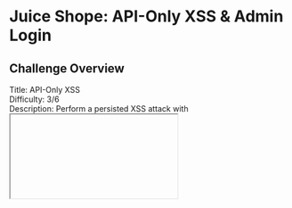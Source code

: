 # Juice Shope: API-Only XSS & Admin Login

## Challenge Overview  
Title: API-Only XSS  
Difficulty: 3/6  
Description: Perform a persisted XSS attack with <iframe src="javascript:alert(`xss`)"> without using the frontend application at all.  

## Tools Used:  
1. Web Browser: To nevigate through website and looking for API requests.  
2. BurpSuite: To Intersept and Manipulate Requests.

## Methodology and Solution

### Step 1: Capture API Requests.  
Out First step toward this challenge is to look for API request.  
Open Juice Shop and Burpsuite and intersept the reuqests.
So, firstly i opened Juice Shop and nevigated through website and capture some requests, and i found that website is using API for 'Product' and 'Quantity'.  
Now, I captured the requests Get/API/quantity.  and Send it to Burp Repeater.  
![My Images](../.Images/XSS_request.png)  

### Step 2: Manipulating Serverside Data
After spending some time on this request i changes the Request Method to OPIONS to see which methods are allowed to User. And I got this:  
![My Images](../.Images/Option_Request.png)  

As we can see user is allowed to use GET,HEAD,PUT,PATCH,POST,DELETE. Our goal is to manipulate serverside data.  
Now will try to manipulate Description of a product.  
But when i tried to manipulate the Serverside data (Description) the Changes doesn't effected. Then i remeber only admin has such kind of permissions.  
Then i login as admin and this Step covers our one more challenge. i.e Login Admin Challenge.  
![My Images](../.Images/Login_admin.png)  

### Step 3: Login As Admin
Now I Login as admin. The most common techniques here I used which is SQL Injection bypass.  Enter Following Payload to bypass Login.  
Username: 'OR 1=1--
Password: test  
And now you are logined as Admin.

### Step 4: Again Manipulating Serverside Data  
Now after logining copy JSON Web Token (JWT) and Cookie of Admin to our previously captured request. And also add 
```html
Content-Type: application/json
```
And the Description we want to Changes, and after PUT method add ID of product we want to change. Here we'll a Payload to Exploit XSS:
```html
<iframe src="javascript:alert(`xss`)">
```
![My Images](../.Images/request.png)  

And now you can see the Description is Changed.  
![My Images](../.Images/description.png)  

But Here I got a twist. While solving this API-Only XSS Challenge, Knowingly or Unknowingly I solved multiple challenges.  
![My Images](../.Images/mul.png)  
